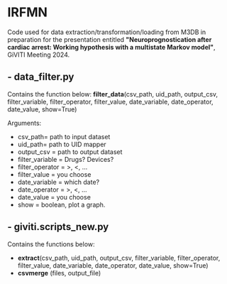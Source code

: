 # IRFMN
Code used for data extraction/transformation/loading from M3DB in preparation for the presentation entitled **"Neuroprognostication after cardiac arrest: Working hypothesis with a multistate Markov model"**, GiVITI Meeting 2024.

## - data_filter.py
Contains the function below:
**filter_data**(csv_path, uid_path, output_csv, filter_variable, filter_operator, filter_value, date_variable, date_operator, date_value, show=True)

Arguments:
- csv_path= path to input dataset
- uid_path= path to UID mapper
- output_csv = path to output dataset 
- filter_variable = Drugs? Devices?
- filter_operator = >, <, ...
- filter_value = you choose
- date_variable = which date?
- date_operator = >, <, ...
- date_value = you choose
- show = boolean, plot a graph.

## - giviti.scripts_new.py
Contains the functions below:
- **extract**(csv_path, uid_path, output_csv, filter_variable, filter_operator, filter_value, date_variable, date_operator, date_value, show=True)
- **csvmerge** (files, output_file)

